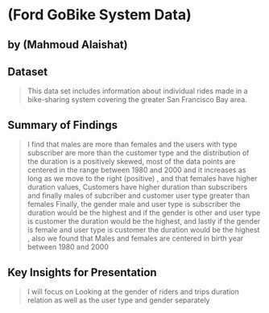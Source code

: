 # (Ford GoBike System Data)
## by (Mahmoud Alaishat)


## Dataset

> This data set includes information about individual rides made in a bike-sharing system covering the greater San Francisco Bay area.



## Summary of Findings

> I find that males are more than females and the users with type subscriber are more than the customer type and the distribution of the duration is a positively skewed, most of the data points are centered in the range between 1980 and 2000 and it increases as long as we move to the right (positive) , and that females have higher duration values, Customers have higher duration than subscribers and finally males of subcriber and customer user type greater than females Finally, the gender male and user type is subscriber the duration would be the highest and if the gender is other and user type is customer the duration would be the highest, and lastly if the gender is female and user type is customer the duration would be the highest , also we found that Males and females are centered in birth year between 1980 and 2000


## Key Insights for Presentation

> I will focus on Looking at the gender of riders and trips duration relation as well as the user type and gender separately
